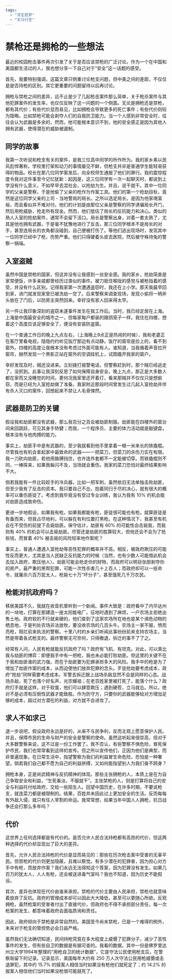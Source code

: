 ```yaml
---
tags: 
  - "浮生若梦"
  - "天马行空"
---
```


# 禁枪还是拥枪的一些想法

最近的校园枪击事件再次引发了关于是否应该禁枪的广泛讨论。作为一个在中国和美国都生活过的人，我也想分享一下自己对于“安全”这一话题的感受。

首先，我要特别强调，这篇文章只侧重讨论枪支问题，但中美之间的差距，不仅仅是是否持枪的区别。其它更重要的问题留待以后再讨论。

拥枪与禁枪之间的差异，远不止是少了几起枪击案件那么简单，关于枪杀案件与其他犯罪案件的发生率，也仅仅反映了这一问题的一个侧面。无论是拥枪还是禁枪，都有其代价；有些代价显而易见，比如拥枪会导致更多的死亡事件；有些代价则较为隐晦，比如禁枪可能会剥夺人们的自我防卫能力。当一个人感到非常安全时，往往会认为武器是多余的，然而，他可能根本意识不到，他的安全感正是因为其他人拥有武器，使得潜在的威胁被遏制。

## 同学的故事

我第一次听说和枪支有关的案件，是我三位高中同学的所作所为。我的家乡素以民风彪悍著称，学校里打架和动刀的事情屡见不鲜，但枪支并非是普通学生能轻易获得的物品。校长在那几位同学案发后，向全校师生通报了他们的罪行。我的震惊程度令我对这件事至今记忆犹新：起因是，这三位同学有一次一起聊天时，都说到上学没有什么意义，不如早早去混社会，以抢劫为生。并且，说干就干。其中一位同学的父亲是警察，于是他偷了父亲的枪作为作案工具。他们的第一个抢劫目标，竟然是这位同学父亲的上司 - 当地警局的局长。之所以选定局长，是因为他家境富裕，而且看似并不难对付。他们的计划是由那位父亲是警察的同学诱骗局长开门，然后用枪威胁，抢走所有现金。然而，他们低估了局长的反抗能力和决心。类似的熟人入室的抢劫案件，通常不会留下活口。局长是警察出身，对着一套太熟了，尤其是他也拥有武器，于是毫不犹豫地进行了反击。那三位同学根本不是局长的对手，甚至连局长的衣角都没碰到，自己便被打伤了。等他们逃出现场时，发现其中一位同学已经中了枪，伤势严重。他们只得硬着头皮去医院，然后被守株待兔的警察一锅端。

## 入室盗贼

虽然中国是禁枪的国家，但这并没有让我感到一丝安全感。我的家乡，抢劫简直是家常便饭，许多亲戚都曾经历过类似的事件。被刀抵住喉咙的感觉与被枪指着的感受，并没有什么区别。记得我家第一次遭遇盗窃时，我还在上小学。那天我最早回到家，进门就发现家里已被洗劫一空了。后来警察来调查现场，发现小偷将一柄斧头放在了门后，以防房主突然回来。幸好没有家人回来得太早。

另一件让我印象深刻的盗窃未遂事件发生在我工作后。当时，我已经定居在上海。上海是中国最安全的城市之一，但每家每户都装的跟鸽笼子一样。我住在四楼，想着这个高度应该足够安全了，便没有安装防盗窗。

在一个普通工作日的晚上九点左右，（上海晚上9点正是热闹的时候），我和老婆正在客厅里看电视，隐隐约约听见饭厅那边有点动静。饭厅的窗帘是拉上的，看不到窗外。四楼的高度让我根本没有考虑过外面可能有人。谁知道，当我循着声音拉开窗帘，赫然发现一个黑影正站在窗外的空调挂机上，试图撬开我家的窗户。

幸好发现及时，贼还没进来。立刻拨打报警电话，但警察赶到时，那个贼已经逃走了，没抓到。此事让我深刻反思了如何保障自身安全。晚上九点，那正是大多数人都在家而又没睡觉的时间，更何况我家里还开着灯，看来那贼并不仅仅只是想偷窃，而是已经为入室抢劫做了准备。我家附近那段时间曾发生过几起入室抢劫并伴有杀人灭口的案件，回想起来不禁让人毛骨悚然。

## 武器是防卫的关键

假设我和劫匪都没有武器，那么我百分之百会被劫匪制服。劫匪能在四楼外的窗台间来回跳跃，可见其身手矫健；而我，一个程序员，主要的体力活动就是敲键盘，根本没有与他肉搏的能力。

事实上，劫匪手中是有武器的，至少我就看到他手里拿着一根一米来长的铁撬棍。尽管我也有机会拿起家中最致命的武器——一把菜刀，但菜刀的杀伤力实在有限。我一刀砍向劫匪，若他用胳膊挡住，也许连外套都不一定能被切穿。而铁撬棍则不同，一棒挥来，如果我躲闪不及，当场就会重伤。我家的菜刀恐怕对最终结果影响不大。

倘若我能有一件比较趁手的冷兵器，比如一把军刺，虽然依旧无法单独击败劫匪，但至少我有了反击的资本。我只要自己不怂，抱着同归于尽的决心，就有很大的概率可以重伤匪徒了。考虑到我毕竟没有受过专业训练，我认为我有 10% 的机会能对劫匪造成致命伤。

更进一步地假设，如果我有枪。如果我都能有枪，匪徒很可能也有枪。就算匪徒是有备而来，但我占尽地利，可以躲在有利位置打黑枪。在这种情况下，我甚至有机会在不受伤的前提下击毙劫匪。保守估计，劫匪有 60% 的可能性会击毙我，而我则有 40% 的机会可以击毙劫匪。尽管还是劫匪的胜算较大，但他还会不会为了抢些钱，而冒着 40% 被击毙的风险轻率地作案呢？

事实上，普通人遭遇入室抢劫等恶性犯罪的概率并不高。相反，被政府欺压的可能性反而更大，尤其是当人民缺乏反抗能力的时候（当然，也有少数人可能借此机会去加入政府，欺压他人）。劫匪可能会抢走你的财物，而政府可以明目张胆剥夺你的房产。最严重的黑帮犯罪，可能一次性杀害几十上百人；而政府却可以一纸命令，就屠杀六百万犹太人，枪毙七十万“坏分子”，甚至饿死几千万农民。

## 枪能对抗政府吗？

移居美国不久，我就在收音机里听到一个新闻。事件大致是：政府看中了内华达州的一块地，打算在那建造一座太阳能电厂。征地时遇到了麻烦，一户农场主拒绝出售土地。政府软的不行就来硬的，他们查到了这家农场所在地也是某个濒危动物的栖息地，于是判处农场非法放牧，要没收农场的几百头牛。农场主一家不服，愤而亮枪，阻拦前来执法的警察。十里八村的乡亲们听闻此事纷纷前来支持农场主，当然是带着各式枪支的。最终警察无可奈何，只得撤退，拆迁的事不了了之。

经常有人问，人民有枪就能反抗政府了吗？政府有飞机、有坦克。对此，可以类比我与劫匪的博弈：即便我手中有一把枪，我也未必能打败劫匪。但这里的关键不在于我和劫匪谁的武力强，而在于劫匪要为犯罪承担多大的风险。我手中的枪是为了增加了劫匪作案的成本，从而迫使他们放弃犯罪的念头。歹徒抢劫要考虑成本，政府“抢劫”同样需要考虑成本。军警去拆迁跟上战场杀敌显然不会是同样的心态。战场杀敌，死了也落个好名声，光宗耀祖；在老百姓家里被打死了，能落个什么？政府打手就是这样，对于软蛋，他们可以肆意欺压；遇到硬茬，立马就怂。所以，绝对不是必须有压倒性武器才能致胜。作为防守方，只要你的武器能够给对方增加足够的成本，超过对方潜在的利益，对方就不会进攻了。

## 求人不如求己

退一步说吧，假设政府永远是好的，从来不与民争利，反而主观上愿意保护人民。并且，保障市民的生命与财产的安全是警察的使命。虽然这听起来很崇高，但对于大多数警察来说，这不过是一份工作罢了。我不否认，有些警察不惧危险，冒死保护市民，我们也常常看到这样的宣传。但之所以宣传他们，正因为他们是典型，而非普遍现象。在日常生活中，指望警察为我们的利益冒生命危险，恐怕是一种奢望。倘若我们自己都不愿为自己的利益拼搏，又如何能指望别人为我们奋不顾身？

拥枪本身，正是尚武精神与反抗精神的体现。那些主张拥枪的人，本质上是在为自己争取安全和利益，“生死看淡，不服就干”。主张禁枪的人，则是打算将自己的安全与利益托付给政府，交给一些陌生人。回望中国历史，在许多时期，不要说枪支，就连菜刀都是被限制的。结果，百姓并未因此过上更加安全的生活。反而每每有外敌入侵，就只有任人宰割的命运。我常常想，如果当年中国人人拥枪，抗日战争还会打那么多年吗？

## 代价

这世界上任何选择都是有代价的。是否允许人民合法持枪都有高昂的代价，但这两种选择的代价却显现出了巨大的差异。

首先，允许人民合法持枪的代价是显而易见的：那些在历次枪击案中受害的无辜平民。但禁枪的代价则更加隐蔽，且难以察觉。有多少潜在的犯罪者，因为担心对方手中有枪，而放弃作案？我们永远无法得知这个答案，因为犯罪没有发生。如果几百万的犹太人，人人有枪，还会被送进毒气室吗？我也不知道，因为历史不能假设。

其次，差异也体现在代价由谁来承担。禁枪的代价主要由人民承担，禁枪也就意味着放弃了反抗。政府的管理成本却可以因此大大降低，甚至可以更随心所欲。反观拥枪，虽然枪案的受害者付出了直接代价，但政府也不得不承担部分责任，每一次枪案的发生，都意味着政府会面临质询和责任。

因此，政府倾向于禁枪是非常自然的。美国至今尚未禁枪，已是一个难得的例外，未来对于枪支的管控势必会日益严格。

虽然我们无法确切知道，民间持枪究竟在多大程度上威慑了犯罪分子，减少了恶性事件的发生，但有些自卫的数据是有据可查的。我看的数据，其中一份是佛罗里达州立大学1994年整理的“用枪自卫的统计数据”，它是守法公民使用枪支后，在警察局留下的记录。记录显示，美国每年大约有 250 万人次守法公民用枪威慑或击退罪犯，其中约 15.7% 的报案人相信当时如果没有枪他们就死定了；约 14.2% 的报案人相信他们当时如果没枪很可能就死了。

